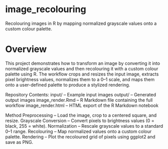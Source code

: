 # image_recolouring
Recolouring images in R by mapping normalized grayscale values onto a custom colour palette.

# Overview

This project demonstrates how to transform an image by converting it into normalized grayscale values and then recolouring it with a custom colour palette using R. The workflow crops and resizes the input image, extracts pixel brightness values, normalizes them to a 0–1 scale, and maps them onto a user-defined palette to produce a stylized rendering.

Repository Contents:
input/ – Example input images
output/ – Generated output images
image_render.Rmd – R Markdown file containing the full workflow
image_render.html – HTML export of the R Markdown notebook

Method
Preprocessing – Load the image, crop to a centered square, and resize.
Grayscale Conversion – Convert pixels to brightness values (0 = black, 255 = white).
Normalization – Rescale grayscale values to a standard 0–1 range.
Recolouring – Map normalized values onto a custom colour palette.
Rendering – Plot the recoloured grid of pixels using ggplot2 and save as PNG.
